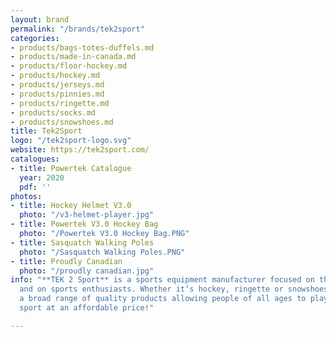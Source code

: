 ```yaml
---
layout: brand
permalink: "/brands/tek2sport"
categories:
- products/bags-totes-duffels.md
- products/made-in-canada.md
- products/floor-hockey.md
- products/hockey.md
- products/jerseys.md
- products/pinnies.md
- products/ringette.md
- products/socks.md
- products/snowshoes.md
title: Tek2Sport
logo: "/tek2sport-logo.svg"
website: https://tek2sport.com/
catalogues:
- title: Powertek Catalogue
  year: 2020
  pdf: ''
photos:
- title: Hockey Helmet V3.0
  photo: "/v3-helmet-player.jpg"
- title: Powertek V3.0 Hockey Bag
  photo: "/Powertek V3.0 Hockey Bag.PNG"
- title: Sasquatch Walking Poles
  photo: "/Sasquatch Walking Poles.PNG"
- title: Proudly Canadian
  photo: "/proudly canadian.jpg"
info: "**TEK 2 Sport** is a sports equipment manufacturer focused on the future….
  and on sports enthusiasts. Whether it’s hockey, ringette or snowshoes, they offer
  a broad range of quality products allowing people of all ages to play their favourite
  sport at an affordable price!"

---
```

